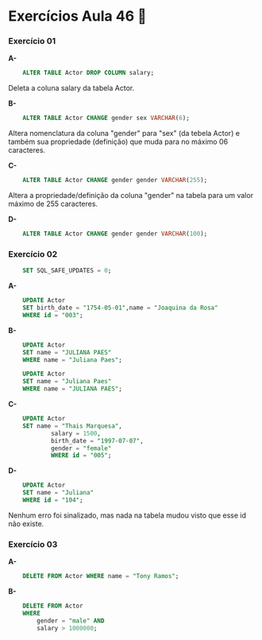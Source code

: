# Exercícios Aula 46  :memo:  

### Exercício 01

**A-** 

```sql
	ALTER TABLE Actor DROP COLUMN salary;
```
Deleta a coluna salary da tabela Actor.

**B-**

```sql
	ALTER TABLE Actor CHANGE gender sex VARCHAR(6);
```
Altera nomenclatura da coluna "gender" para "sex" (da tebela Actor) e também sua propriedade (definição) que muda para no máximo 06 caracteres.


**C-**
```sql
	ALTER TABLE Actor CHANGE gender gender VARCHAR(255);
```
Altera a propriedade/definição da coluna "gender" na tabela para um valor máximo de 255 caracteres.

**D-**
```sql
	ALTER TABLE Actor CHANGE gender gender VARCHAR(100);
```


### Exercício 02

``` sql
	SET SQL_SAFE_UPDATES = 0;
```

**A-**
``` sql
	UPDATE Actor
	SET birth_date = "1754-05-01",name = "Joaquina da Rosa"
	WHERE id = "003";
```
  
**B-**
``` sql
	UPDATE Actor
	SET name = "JULIANA PAES"
	WHERE name = "Juliana Paes";
```

``` sql
	UPDATE Actor
	SET name = "Juliana Paes"
	WHERE name = "JULIANA PAES";
```


**C-**
```sql
	UPDATE Actor
	SET name = "Thais Marquesa",
			salary = 1500,
			birth_date = "1997-07-07",
			gender = "female"
			WHERE id = "005";
```


**D-**
```sql
	UPDATE Actor
	SET name = "Juliana"
	WHERE id = "104";
```
Nenhum erro foi sinalizado, mas nada na tabela mudou visto que esse id não existe.


### Exercício 03

**A-**
``` sql
	DELETE FROM Actor WHERE name = "Tony Ramos";
```

**B-**
``` sql
	DELETE FROM Actor 
	WHERE
		gender = "male" AND
	    salary > 1000000;
```